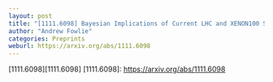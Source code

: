 ```yaml
---
layout: post
title: "[1111.6098] Bayesian Implications of Current LHC and XENON100 Search Limits for the Constrained MSSM"
author: "Andrew Fowlie"
categories: Preprints
weburl: https://arxiv.org/abs/1111.6098
---
```


[1111.6098][1111.6098]
[1111.6098]: https://arxiv.org/abs/1111.6098
